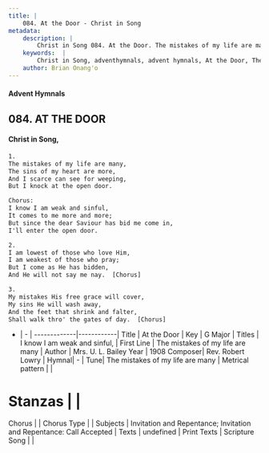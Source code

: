 ```yaml
---
title: |
    084. At the Door - Christ in Song
metadata:
    description: |
        Christ in Song 084. At the Door. The mistakes of my life are many, The sins of my heart are more, And I scarce can see for weeping, But I knock at the open door. Chorus: I know I am weak and sinful, It comes to me more and more; But since the dear Saviour has bid me come in, I'll enter the open door.
    keywords:  |
        Christ in Song, adventhymnals, advent hymnals, At the Door, The mistakes of my life are many. I know I am weak and sinful,
    author: Brian Onang'o
---
```


#### Advent Hymnals
## 084. AT THE DOOR
####  Christ in Song,

```txt
1.
The mistakes of my life are many,
The sins of my heart are more,
And I scarce can see for weeping,
But I knock at the open door.

Chorus:
I know I am weak and sinful,
It comes to me more and more;
But since the dear Saviour has bid me come in,
I'll enter the open door.

2.
I am lowest of those who love Him,
I am weakest of those who pray;
But I come as He has bidden,
And He will not say me nay.  [Chorus]

3.
My mistakes His free grace will cover,
My sins He will wash away,
And the feet that shrink and falter,
Shall walk thro' the gates of day.  [Chorus]

```

- |   -  |
-------------|------------|
Title | At the Door |
Key | G Major |
Titles | I know I am weak and sinful, |
First Line | The mistakes of my life are many |
Author | Mrs. U. L. Bailey
Year | 1908
Composer| Rev. Robert Lowry |
Hymnal|  - |
Tune| The mistakes of my life are many |
Metrical pattern | |
# Stanzas |  |
Chorus |  |
Chorus Type |  |
Subjects | Invitation and Repentance; Invitation and Repentance: Call Accepted |
Texts | undefined |
Print Texts | 
Scripture Song |  |
    
